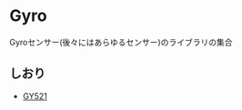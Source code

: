 # Gyro
Gyroセンサー(後々にはあらゆるセンサー)のライブラリの集合

## しおり
* [GY521](https://github.com/Kitasola/Gyro/tree/master/GY521)
